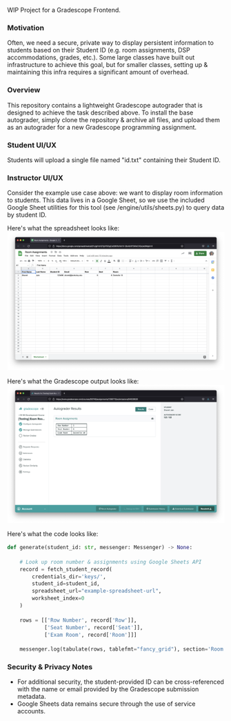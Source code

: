 WIP Project for a Gradescope Frontend.

### Motivation
Often, we need a secure, private way to display persistent information to students based on their Student ID (e.g. room assignments, DSP accommodations, grades, etc.). Some large classes have built out infrastructure to achieve this goal, but for smaller classes, setting up & maintaining this infra requires a significant amount of overhead.

### Overview
This repository contains a lightweight Gradescope autograder that is designed to achieve the task described above. To install the base autograder, simply clone the repository & archive all files, and upload them as an autograder for a new Gradescope programming assignment.

### Student UI/UX
Students will upload a single file named "id.txt" containing their Student ID.


### Instructor UI/UX
Consider the example use case above: we want to display room information to students. This data lives in a Google Sheet, so we use the included Google Sheet utilities for this tool (see /engine/utils/sheets.py) to query data by student ID.

Here's what the spreadsheet looks like:
![](assets/sheet-example.png)

Here's what the Gradescope output looks like:
![](assets/ag-example.png)

Here's what the code looks like:

```python
def generate(student_id: str, messenger: Messenger) -> None:

    # Look up room number & assignments using Google Sheets API
    record = fetch_student_record(
        credentials_dir='keys/',
        student_id=student_id,
        spreadsheet_url="example-spreadsheet-url",
        worksheet_index=0
    )

    rows = [['Row Number', record['Row']],
            ['Seat Number', record['Seat']],
            ['Exam Room', record['Room']]]

    messenger.log(tabulate(rows, tablefmt="fancy_grid"), section='Room Assignments')
```

### Security & Privacy Notes
- For additional security, the student-provided ID can be cross-referenced with the name or email provided by the Gradescope submission metadata.
- Google Sheets data remains secure through the use of service accounts.